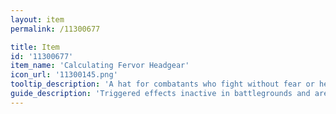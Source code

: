 ```yaml
---
layout: item
permalink: /11300677

title: Item
id: '11300677'
item_name: 'Calculating Fervor Headgear'
icon_url: '11300145.png'
tooltip_description: 'A hat for combatants who fight without fear or hesitation.'
guide_description: 'Triggered effects inactive in battlegrounds and arenas.'
---
```

